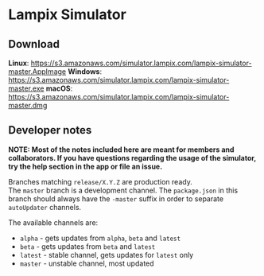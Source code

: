 # Lampix Simulator

## Download

**Linux**: https://s3.amazonaws.com/simulator.lampix.com/lampix-simulator-master.AppImage
**Windows**: https://s3.amazonaws.com/simulator.lampix.com/lampix-simulator-master.exe
**macOS**: https://s3.amazonaws.com/simulator.lampix.com/lampix-simulator-master.dmg

## Developer notes  

**NOTE: Most of the notes included here are meant for members and collaborators. If you have questions regarding the usage of the simulator, try the help section in the app or file an issue.** 

Branches matching `release/X.Y.Z` are production ready.  
The `master` branch is a development channel. The `package.json` in this branch should always have the `-master` suffix in order to separate `autoUpdater` channels.

The available channels are:

- `alpha` - gets updates from `alpha`, `beta` and `latest`
- `beta` - gets updates from `beta` and `latest`
- `latest` - stable channel, gets updates for `latest` only
- `master` - unstable channel, most updated
